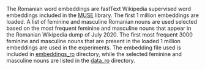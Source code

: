 The Romanian word embeddings are fastText Wikipedia supervised word embeddings included in the [MUSE](https://github.com/facebookresearch/MUSE) library. The first 1 million embeddings are loaded. A list of feminine and masculine Romanian nouns are used selected based on the most frequent feminine and masculine nouns that appear in the Romanian Wikipedia dump of July 2020. The first most frequent 3000 feminine and masculine nouns that are present in the loaded 1 million embeddings are used in the experiments.
The embedding file used is included in [embeddings_ro](https://github.com/LiroBenchmark/gender-bias/tree/main/embeddings_ro) directory, while the selected feminine and masculine nouns are listed in the [data_ro](https://github.com/LiroBenchmark/gender-bias/tree/main/data_ro) directory.
